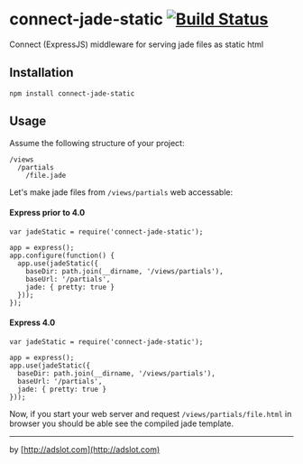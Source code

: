 connect-jade-static [![Build Status](https://api.travis-ci.org/runk/connect-jade-static.png)](https://travis-ci.org/runk/connect-jade-static)
===================

Connect (ExpressJS) middleware for serving jade files as static html

## Installation

    npm install connect-jade-static


## Usage

Assume the following structure of your project:

    /views
      /partials
        /file.jade

Let's make jade files from `/views/partials` web accessable:

#### Express prior to 4.0

    var jadeStatic = require('connect-jade-static');

    app = express();
    app.configure(function() {
      app.use(jadeStatic({
        baseDir: path.join(__dirname, '/views/partials'),
        baseUrl: '/partials',
        jade: { pretty: true }
      }));
    });
    
#### Express 4.0


    var jadeStatic = require('connect-jade-static');

    app = express();
    app.use(jadeStatic({
      baseDir: path.join(__dirname, '/views/partials'),
      baseUrl: '/partials',
      jade: { pretty: true }
    }));

Now, if you start your web server and request `/views/partials/file.html` in browser you
should be able see the compiled jade template.

-------------

by [http://adslot.com](http://adslot.com)
